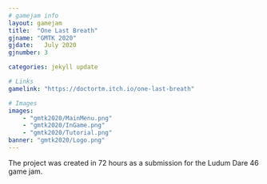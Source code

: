 ```yaml
---
# gamejam info
layout: gamejam
title:  "One Last Breath"
gjname: "GMTK 2020"
gjdate:   July 2020
gjnumber: 3

categories: jekyll update

# Links
gamelink: "https://doctortm.itch.io/one-last-breath"

# Images
images:
    - "gmtk2020/MainMenu.png"
    - "gmtk2020/InGame.png"
    - "gmtk2020/Tutorial.png"
banner: "gmtk2020/Logo.png"
---
```

The project was created in 72 hours as a submission for the Ludum Dare 46 game jam.
